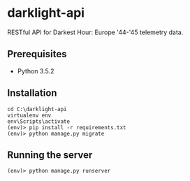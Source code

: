 # darklight-api
RESTful API for Darkest Hour: Europe '44-'45 telemetry data.

## Prerequisites
* Python 3.5.2

## Installation
    cd C:\darklight-api
    virtualenv env
    env\Scripts\activate
    (env)> pip install -r requirements.txt
    (env)> python manage.py migrate

## Running the server
    (env)> python manage.py runserver
